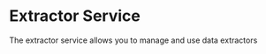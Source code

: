 Extractor Service
==================

The extractor service allows you to manage and use data extractors
